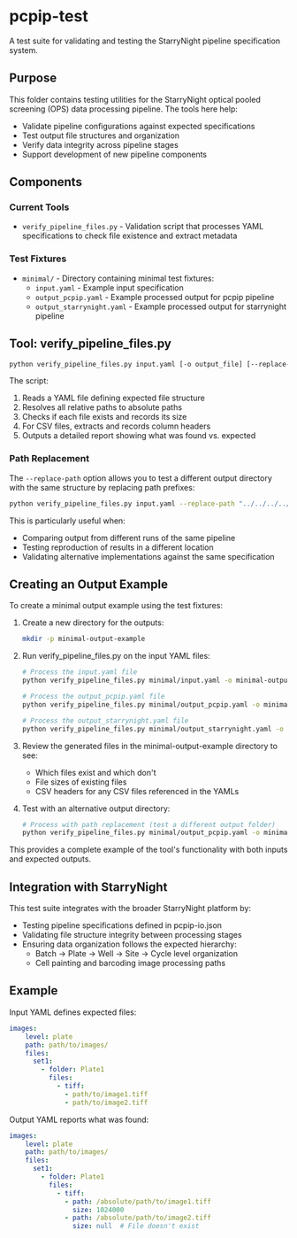 # pcpip-test

A test suite for validating and testing the StarryNight pipeline specification system.

## Purpose

This folder contains testing utilities for the StarryNight optical pooled screening (OPS) data processing pipeline. The tools here help:

- Validate pipeline configurations against expected specifications
- Test output file structures and organization
- Verify data integrity across pipeline stages
- Support development of new pipeline components

## Components

### Current Tools

- `verify_pipeline_files.py` - Validation script that processes YAML specifications to check file existence and extract metadata

### Test Fixtures

- `minimal/` - Directory containing minimal test fixtures:
  - `input.yaml` - Example input specification
  - `output_pcpip.yaml` - Example processed output for pcpip pipeline
  - `output_starrynight.yaml` - Example processed output for starrynight pipeline

## Tool: verify_pipeline_files.py

```bash
python verify_pipeline_files.py input.yaml [-o output_file] [--replace-path OLD_PATH NEW_PATH]
```

The script:
1. Reads a YAML file defining expected file structure
2. Resolves all relative paths to absolute paths
3. Checks if each file exists and records its size
4. For CSV files, extracts and records column headers
5. Outputs a detailed report showing what was found vs. expected

### Path Replacement

The `--replace-path` option allows you to test a different output directory with the same structure by replacing path prefixes:

```bash
python verify_pipeline_files.py input.yaml --replace-path "../../../../scratch/pcpip_example_output" "../../../../scratch/reproduce_pcpip_example_output"
```

This is particularly useful when:
- Comparing output from different runs of the same pipeline
- Testing reproduction of results in a different location
- Validating alternative implementations against the same specification

## Creating an Output Example

To create a minimal output example using the test fixtures:

1. Create a new directory for the outputs:
   ```bash
   mkdir -p minimal-output-example
   ```

2. Run verify_pipeline_files.py on the input YAML files:
   ```bash
   # Process the input.yaml file
   python verify_pipeline_files.py minimal/input.yaml -o minimal-output-example/input_parsed.yaml

   # Process the output_pcpip.yaml file
   python verify_pipeline_files.py minimal/output_pcpip.yaml -o minimal-output-example/output_pcpip_parsed.yaml

   # Process the output_starrynight.yaml file
   python verify_pipeline_files.py minimal/output_starrynight.yaml -o minimal-output-example/output_starrynight_parsed.yaml
   ```

3. Review the generated files in the minimal-output-example directory to see:
   - Which files exist and which don't
   - File sizes of existing files
   - CSV headers for any CSV files referenced in the YAMLs

4. Test with an alternative output directory:
   ```bash
   # Process with path replacement (test a different output folder)
   python verify_pipeline_files.py minimal/output_pcpip.yaml -o minimal-output-example/reproduce_output_pcpip_parsed.yaml --replace-path "../../../../scratch/pcpip_example_output" "../../../../scratch/reproduce_pcpip_example_output"
   ```

This provides a complete example of the tool's functionality with both inputs and expected outputs.

## Integration with StarryNight

This test suite integrates with the broader StarryNight platform by:
- Testing pipeline specifications defined in pcpip-io.json
- Validating file structure integrity between processing stages
- Ensuring data organization follows the expected hierarchy:
  - Batch → Plate → Well → Site → Cycle level organization
  - Cell painting and barcoding image processing paths

## Example

Input YAML defines expected files:
```yaml
images:
    level: plate
    path: path/to/images/
    files:
      set1:
        - folder: Plate1
          files:
            - tiff:
              - path/to/image1.tiff
              - path/to/image2.tiff
```

Output YAML reports what was found:
```yaml
images:
    level: plate
    path: path/to/images/
    files:
      set1:
        - folder: Plate1
          files:
            - tiff:
              - path: /absolute/path/to/image1.tiff
                size: 1024000
              - path: /absolute/path/to/image2.tiff
                size: null  # File doesn't exist
```
